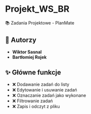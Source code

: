 # Projekt_WS_BR
📚 Zadania Projektowe - PlanMate

## 📝 Autorzy

- **Wiktor Sasnal**
- **Bartłomiej Rojek**


## ✨ Główne funkcje

- ❌ Dodawanie zadań do listy
- ❌ Edytowanie i usuwanie zadań
- ❌ Oznaczanie zadań jako wykonane
- ❌ Filtrowanie zadań
- ❌ Zapis i odczyt z pliku
